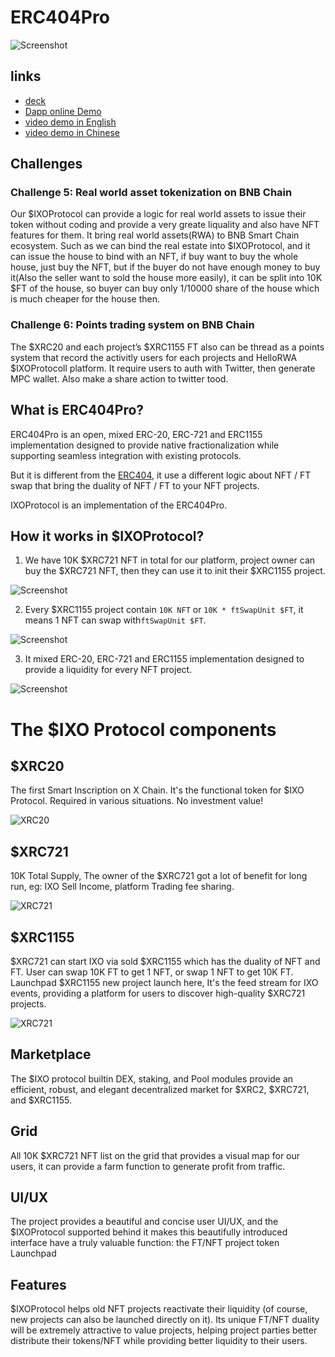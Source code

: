 # ERC404Pro 

![Screenshot](./screenshot.png)

## links

* [deck](./ixo-protocol.pdf)
* [Dapp online Demo](https://www.rwa-wallet.com/ixo/)
* [video demo in English](https://youtu.be/oU67kkgCCgE)
* [video demo in Chinese](https://youtu.be/5zubd3AFAfc)

## Challenges

### Challenge 5: Real world asset tokenization on BNB Chain

Our $IXOProtocol can provide a logic for real world assets to issue their token  without coding and provide a very greate liquality and also have NFT features for them.
It bring real world assets(RWA) to BNB Smart Chain ecosystem.
Such as we can bind the real estate into $IXOProtocol, and it can issue the house to bind with an NFT, if buy want to buy the whole house, just buy the NFT, but if the buyer do not have enough money to buy it(Also the seller want to sold the house more easily), it can be split into 10K $FT of the house, so buyer can buy only 1/10000 share of the house which is much cheaper for the house then.

### Challenge 6: Points trading system on BNB Chain

The $XRC20 and each project’s $XRC1155 FT also can be thread as a points system that record the activitly users for each projects and HelloRWA $IXOProtocoll platform.
It require users to auth with Twitter, then generate MPC wallet. Also make a share action to twitter tood.

## What is ERC404Pro?

ERC404Pro is an open, mixed ERC-20, ERC-721 and ERC1155 implementation designed to provide native fractionalization while supporting seamless integration with existing protocols.

But it is different from the [ERC404](https://github.com/Pandora-Labs-Org/erc404), it use a different logic about NFT / FT swap that bring the duality of NFT / FT to your NFT projects.

IXOProtocol is an implementation of the ERC404Pro.

## How it works in $IXOProtocol?

1. We have 10K $XRC721 NFT in total for our platform, project owner can buy the $XRC721 NFT, then they can use it to init their $XRC1155 project.

![Screenshot](./xrc721.png)

2. Every $XRC1155 project contain `10K NFT` or `10K * ftSwapUnit $FT`, it means 1 NFT can swap with`ftSwapUnit $FT`.

![Screenshot](./xrc1155.png)

3. It mixed ERC-20, ERC-721 and ERC1155 implementation designed to provide a liquidity for every NFT project.

![Screenshot](./mixed-EIP.png)

# The $IXO Protocol components

## $XRC20

The first Smart Inscription on X Chain. It's the functional token for $IXO Protocol. Required in various situations. No investment value!

![XRC20](./screenshots/xrc20.png)

## $XRC721

10K Total Supply, The owner of the $XRC721 got a lot of benefit for long run, eg: IXO Sell Income, platform Trading fee sharing.

![XRC721](./screenshots/xrc721.png)

## $XRC1155

$XRC721 can start IXO via sold $XRC1155 which has the duality of NFT and FT. User can swap 10K FT to get 1 NFT, or swap 1 NFT to get 10K FT.
Launchpad $XRC1155 new project launch here, It's the feed stream for IXO events, providing a platform for users to discover high-quality $XRC721 projects.

![XRC721](./screenshots/project-list.png)

## Marketplace

The $IXO protocol builtin DEX, staking, and Pool modules provide an efficient, robust, and elegant decentralized market for $XRC2, $XRC721, and $XRC1155.

## Grid

All 10K $XRC721 NFT list on the grid that provides a visual map for our users, it can provide a farm function to generate profit from traffic.

## UI/UX

The project provides a beautiful and concise user UI/UX, and the $IXOProtocol supported behind it makes this beautifully introduced interface have a truly valuable function: the FT/NFT project token Launchpad

## Features

$IXOProtocol helps old NFT projects reactivate their liquidity (of course, new projects can also be launched directly on it).
Its unique FT/NFT duality will be extremely attractive to value projects, helping project parties better distribute their tokens/NFT while providing better liquidity to their users.
